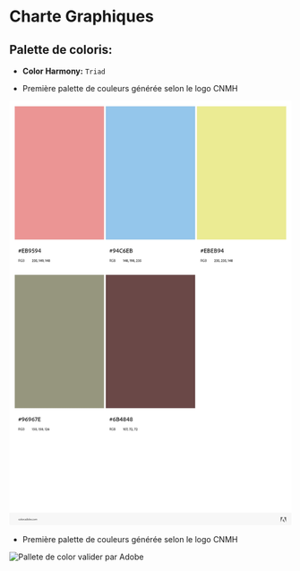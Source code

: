 # Charte Graphiques
## Palette de coloris:

- **Color Harmony:** ``Triad``

- Première palette de couleurs générée selon le logo CNMH


![Pallete de color](https://github.com/grain03/CNMH/blob/master/Branch%20Fonctionelle/Chart%20Graphiques/images/AdobeColor-CNMH-Pallet-Color.jpeg)

- Première palette de couleurs générée selon le logo CNMH


![Pallete de color valider par Adobe]() 